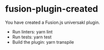 # fusion-plugin-created

You have created a Fusion.js universakl plugin.

* Run linters: yarn lint
* Run tests: yarn test
* Build the plugin: yarn transpile
